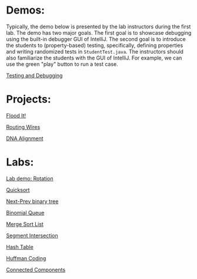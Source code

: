 # Demos:

Typically, the demo below is presented by the lab instructors during the first
lab. The demo has two major goals. The first goal is to showcase debugging using
the built-in debugger GUI of IntelliJ. The second goal is to introduce the
students to (property-based) testing, specifically, defining properties and
writing randomized tests in `StudentTest.java`. The instructors should also
familiarize the students with the GUI of IntelliJ. For example, we can use the
green "play" button to run a test case.

[Testing and Debugging](https://github.com/IUDataStructuresCourse/lab-demo-rotation)

# Projects:

[Flood It!](https://github.com/IUDataStructuresCourse/flood-it-student-support-code)

[Routing Wires](https://github.com/IUDataStructuresCourse/routing-wires-student-support-code)

[DNA Alignment](https://github.com/IUDataStructuresCourse/dna-alignment-student-support-code)



# Labs:

[Lab demo: Rotation](https://github.com/IUDataStructuresCourse/lab-demo-rotation)

[Quicksort](https://github.com/IUDataStructuresCourse/quick-sort-student-support-code)

[Next-Prev binary tree](https://github.com/IUDataStructuresCourse/next-prev-bt-student-support-code)

[Binomial Queue](https://github.com/IUDataStructuresCourse/binomial-queue-student-support-code)

[Merge Sort List](https://github.com/IUDataStructuresCourse/merge-sort-list-student-support-code)

[Segment Intersection](https://github.com/IUDataStructuresCourse/segment-intersection-student-support-code)

[Hash Table](https://github.com/IUDataStructuresCourse/hash-table-student-support-code)

[Huffman Coding](https://github.com/IUDataStructuresCourse/HuffmanCoding-student-support-code)

[Connected Components](https://github.com/IUDataStructuresCourse/connected-components-student-support-code)
